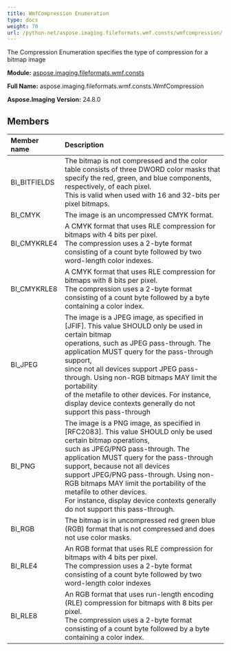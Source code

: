```yaml
---
title: WmfCompression Enumeration
type: docs
weight: 70
url: /python-net/aspose.imaging.fileformats.wmf.consts/wmfcompression/
---
```


The Compression Enumeration specifies the type of compression for a bitmap image

**Module:** [aspose.imaging.fileformats.wmf.consts](/imaging/python-net/aspose.imaging.fileformats.wmf.consts/)

**Full Name:** aspose.imaging.fileformats.wmf.consts.WmfCompression

**Aspose.Imaging Version:** 24.8.0

## **Members**
| **Member name** | **Description** |
| :- | :- |
| BI_BITFIELDS | The bitmap is not compressed and the color table consists of three DWORD color masks that<br/>                specify the red, green, and blue components, respectively, of each pixel.<br/>                This is valid when used with 16 and 32-bits per pixel bitmaps. |
| BI_CMYK | The image is an uncompressed CMYK format. |
| BI_CMYKRLE4 | A CMYK format that uses RLE compression for bitmaps with 4 bits per pixel.<br/>                The compression uses a 2-byte format consisting of a count byte followed by two word-length color indexes. |
| BI_CMYKRLE8 | A CMYK format that uses RLE compression for bitmaps with 8 bits per pixel.<br/>                The compression uses a 2-byte format consisting of a count byte followed by a byte containing a color index. |
| BI_JPEG | The image is a JPEG image, as specified in [JFIF]. This value SHOULD only be used in certain bitmap<br/>                operations, such as JPEG pass-through. The application MUST query for the pass-through support,<br/>                since not all devices support JPEG pass-through. Using non-RGB bitmaps MAY limit the portability<br/>                of the metafile to other devices. For instance, display device contexts generally do not support this pass-through |
| BI_PNG | The image is a PNG image, as specified in [RFC2083]. This value SHOULD only be used certain bitmap operations,<br/>                such as JPEG/PNG pass-through. The application MUST query for the pass-through support, because not all devices<br/>                support JPEG/PNG pass-through. Using non-RGB bitmaps MAY limit the portability of the metafile to other devices.<br/>                For instance, display device contexts generally do not support this pass-through. |
| BI_RGB | The bitmap is in uncompressed red green blue (RGB) format that is not compressed and does not use color masks. |
| BI_RLE4 | An RGB format that uses RLE compression for bitmaps with 4 bits per pixel.<br/>                The compression uses a 2-byte format consisting of a count byte followed by two word-length color indexes |
| BI_RLE8 | An RGB format that uses run-length encoding (RLE) compression for bitmaps with 8 bits per pixel.<br/>                The compression uses a 2-byte format consisting of a count byte followed by a byte containing a color index. |
